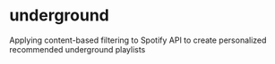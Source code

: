 # underground
Applying content-based filtering to Spotify API to create personalized recommended underground playlists
